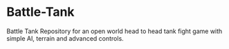 # Battle-Tank
Battle Tank Repository for an open world head to head tank fight game with simple AI, terrain and advanced controls.
